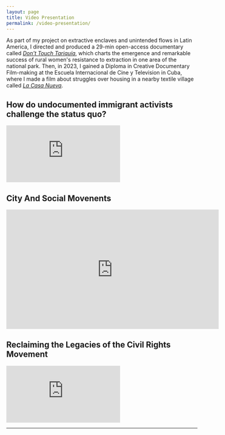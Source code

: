 ```yaml
---
layout: page
title: Video Presentation
permalink: /video-presentation/
---
```


As part of my project on extractive enclaves and unintended flows in Latin America, I directed and produced a 29-min open-access documentary called [*Don't Touch Tariquía*](https://www.youtube.com/watch?v=R3SbF-nGZbI), which charts the emergence and remarkable success of rural women's resistance to extraction in one area of the national park. Then, in 2023, I gained a Diploma in Creative Documentary Film-making at the Escuela Internacional de Cine y Television in Cuba, where I made a film about struggles over housing in a nearby textile village called [*La Casa Nueva*](https://www.youtube.com/watch?v=rTmq6xQzOkY).


## How do undocumented immigrant activists challenge the status quo?

<div class="video-container">
  <iframe src="https://www.youtube.com/embed/h36aIJg2wrU?si=ut4X_FgkapcuLaN1" frameborder="0" allowfullscreen></iframe>
</div>


## City And Social Movenents

<div class="video-container">
  <iframe width="560" height="315" src="https://www.youtube.com/embed/A92_0quXvNU?si=bujdnZo4KC1ugtAN" title="YouTube video player" frameborder="0" allow="accelerometer; autoplay; clipboard-write; encrypted-media; gyroscope; picture-in-picture; web-share" referrerpolicy="strict-origin-when-cross-origin" allowfullscreen></iframe>
</div>

## Reclaiming the Legacies of the Civil Rights Movement


<div class="video-container">
  <iframe src="https://www.youtube.com/embed/EiOHTA3XEOM?si=mP2tC8ThJg4_JfJt" frameborder="0" allowfullscreen></iframe>
</div>


---

